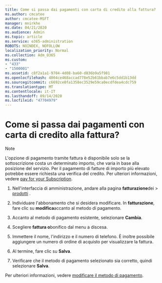 ```yaml
---
title: Come si passa dai pagamenti con carta di credito alla fattura?
ms.author: cmcatee
author: cmcatee-MSFT
manager: mnirkhe
ms.date: 04/21/2020
ms.audience: Admin
ms.topic: article
ms.service: o365-administration
ROBOTS: NOINDEX, NOFOLLOW
localization_priority: Normal
ms.collection: Adm_O365
ms.custom:
- "433"
- "1500001"
ms.assetid: c8f2a1a1-9704-4d08-ba60-d836b9a5f981
ms.openlocfilehash: 4004ce468accad778e52b61bbab7e6c5dd1b13dd
ms.sourcegitcommit: c6692ce0fa1358ec3529e59ca0ecdfdea4cdc759
ms.translationtype: MT
ms.contentlocale: it-IT
ms.lasthandoff: 09/14/2020
ms.locfileid: "47704979"
---
```

# <a name="how-do-i-change-from-credit-card-payments-to-invoice"></a>Come si passa dai pagamenti con carta di credito alla fattura?

> [!NOTE]
> L'opzione di pagamento tramite fattura è disponibile solo se la sottoscrizione costa un determinato importo, che varia in base alla posizione del servizio. Per il pagamento di fatture di importo più elevato potrebbe essere richiesta una verifica del credito. Per ulteriori informazioni, vedere [pay for your Subscription](https://docs.microsoft.com/microsoft-365/commerce/billing-and-payments/pay-for-your-subscription).

1. Nell'interfaccia di amministrazione, andare alla pagina **fatturazione**dei  >  [prodotti](https://go.microsoft.com/fwlink/p/?linkid=842054) .

2. Individuare l'abbonamento che si desidera modificare. In **fatturazione**, fare clic su **modifica**accanto al metodo di pagamento.

3. Accanto al metodo di pagamento esistente, selezionare **Cambia**.

4. Scegliere **fattura o**bonifico dal menu a discesa.

5. Immettere il nome, l'indirizzo e il numero di telefono. È inoltre possibile aggiungere un numero di ordine di acquisto per visualizzare la fattura.

6. Al termine, fare clic su **Salva**.

7. Verificare che il metodo di pagamento selezionato sia corretto, quindi selezionare **Salva**.

Per ulteriori informazioni, vedere [modificare il metodo di pagamento](https://docs.microsoft.com/microsoft-365/commerce/billing-and-payments/change-payment-method).